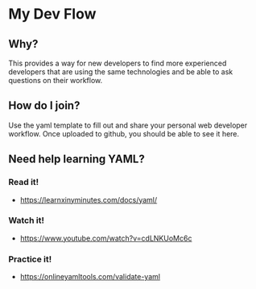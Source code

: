 # My Dev Flow

## Why?

This provides a way for new developers to find more experienced developers that are using the same technologies and be able to ask questions
on their workflow.

## How do I join?

Use the yaml template to fill out and share your personal web developer workflow.
Once uploaded to github, you should be able to see it here.


## Need help learning YAML?

### Read it!
- https://learnxinyminutes.com/docs/yaml/

### Watch it!
- https://www.youtube.com/watch?v=cdLNKUoMc6c

### Practice it!
- https://onlineyamltools.com/validate-yaml
